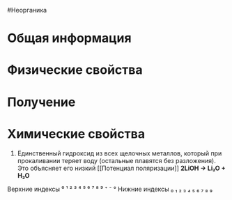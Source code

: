 #Неорганика 
# Общая информация
# Физические свойства
# Получение
# Химические свойства
1. Единственный гидроксид из всех щелочных металлов, который при прокаливании теряет воду (остальные плавятся без разложения). Это объясняет его низкий [[Потенциал поляризации]] 
**2LiOH → Li₂O + H₂O**

Верхние индексы ⁰ ¹ ² ³ ⁴ ⁵ ⁶ ⁷ ⁸ ⁹ ⁺ ⁻ °
Нижние индексы ₀ ₁ ₂ ₃ ₄ ₅ ₆ ₇ ₈ ₉ 


